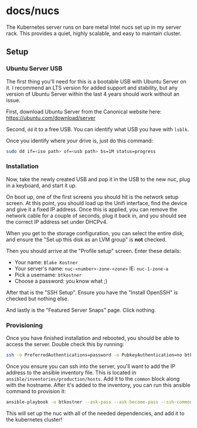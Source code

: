 # docs/nucs

The Kubernetes server runs on bare metal Intel nucs set up in my server rack. This provides a quiet, highly scalable, and easy to maintain cluster.

## Setup

### Ubuntu Server USB

The first thing you'll need for this is a bootable USB with Ubuntu Server on it. I recommend an LTS version for added support and stability, but any version of Ubuntu Server within the last 4 years should work without an issue.

First, download Ubuntu Server from the Canonical website here: https://ubuntu.com/download/server

Second, `dd` it to a free USB. You can identify what USB you have with `lsblk`.

Once you identify where your drive is, just do this command:

```sh
sudo dd if=<iso path> of=<usb path> bs=1M status=progress
```

### Installation

Now, take the newly created USB and pop it in the USB to the new nuc, plug in a keyboard, and start it up.

On boot up, one of the first screens you should hit is the network setup screen. At this point, you should load up the Unifi interface, find the device and give it a fixed IP address. Once this is applied, you can remove the network cable for a couple of seconds, plug it back in, and you should see the correct IP address set under DHCPv4.

When you get to the storage configuration, you can select the entire disk, and ensure the "Set up this disk as an LVM group" is **not** checked.

Then you should arrive at the "Profile setup" screen. Enter these details:
- Your name: `Blake Kostner`
- Your server's name: `nuc-<number>-zone-<zone>` IE: `nuc-1-zone-a`
- Pick a username: `btkostner`
- Choose a password: you know what ;)

After that is the "SSH Setup". Ensure you have the "Install OpenSSH" is checked but nothing else.

And lastly is the "Featured Server Snaps" page. Click nothing.

### Provisioning

Once you have finished installation and rebooted, you should be able to access the server. Double check this by running:

```sh
ssh -o PreferredAuthentications=password -o PubkeyAuthentication=no btkostner@<server address>
```

Once you ensure you can ssh into the server, you'll want to add the IP address to the ansible inventory file. This is located in `ansible/inventories/production/hosts`. Add it to the `common` block along with the hostname. After it's added to the inventory, you can run this ansible command to provision it:

```sh
ansible-playbook -u btkostner --ask-pass --ask-become-pass --ssh-common-args "-o PreferredAuthentications=password -o PubkeyAuthentication=no" -l <ip address> playbooks/site.yml
```

This will set up the nuc with all of the needed dependencies, and add it to the kubernetes cluster!
